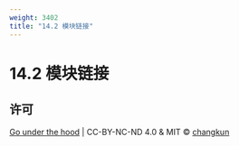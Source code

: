 ```yaml
---
weight: 3402
title: "14.2 模块链接"
---
```


# 14.2 模块链接

## 许可

[Go under the hood](https://github.com/changkun/go-under-the-hood) | CC-BY-NC-ND 4.0 & MIT &copy; [changkun](https://changkun.de)